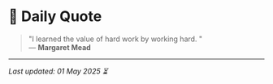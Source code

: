 # 📜 Daily Quote

> "I learned the value of hard work by working hard. "  
> — **Margaret Mead**

---

_Last updated: 01 May 2025 ⏳_
